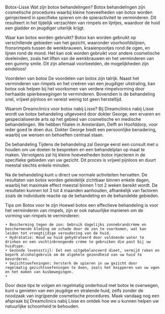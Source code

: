  Botox-Lisse
 Wat zijn botox behandelingen?
Botox behandelingen zijn cosmetische procedures waarbij kleine hoeveelheden van botox worden geïnjecteerd in specifieke spieren om de spieractiviteit te verminderen. Dit resulteert in het tijdelijk verzachten van rimpels en lijntjes, waardoor de huid een gladder en jeugdiger uiterlijk krijgt.

Waar kan botox worden gebruikt?
Botox kan worden gebruikt op verschillende gebieden van het gezicht, waaronder voorhoofdslijnen, fronsrimpels tussen de wenkbrauwen, kraaienpootjes rond de ogen, en lijnen rond de mond. Het kan ook worden gebruikt voor andere cosmetische doeleinden, zoals het liften van de wenkbrauwen en het verminderen van een gummy smile. Dit zijn allemaal voorbeelden, de mogelijkheden zijn eindeloos!

 Voordelen van botox
De voordelen van botox zijn talrijk. Naast het verminderen van rimpels en het creëren van een jeugdiger uitstraling, kan botox ook helpen bij het voorkomen van verdere rimpelvorming door herhaalde spierbewegingen te verminderen. Bovendien is de behandeling snel, vrijwel pijnloos en vereist weinig tot geen hersteltijd.

 Waarom Dreamclinics voor botox nabij Lisse?
Bij Dreamclinics nabij Lisse wordt uw botox behandeling uitgevoerd door dokter George, een ervaren en gespecialiseerde arts op het gebied van cosmetische en medische behandelingen. We hebben filialen in Amsterdam, Delft en Hoofddorp, voor ieder goed te doen dus. Dokter George biedt een persoonlijke benadering, waarbij uw wensen en behoeften centraal staan.

 De behandeling
Tijdens de behandeling zal George eerst een consult met u houden om uw doelen te bespreken en een behandelplan op maat te maken. Vervolgens zal hij kleine hoeveelheden botox injecteren in de specifieke gebieden van uw gezicht. Dit proces is vrijwel pijnloos en duurt meestal slechts enkele minuten.

Na de behandeling kunt u direct uw normale activiteiten hervatten. De resultaten van botox worden geleidelijk zichtbaar binnen enkele dagen, waarbij het maximale effect meestal binnen 1 tot 2 weken bereikt wordt. De resultaten kunnen tot 3 tot 4 maanden aanhouden, afhankelijk van factoren zoals de individuele reactie op de behandeling en de behandelde gebieden.

 Tips om Botox voor te zijn
Hoewel botox een effectieve behandeling is voor het verminderen van rimpels, zijn er ook natuurlijke manieren om de vorming van rimpels te verminderen:

    • Bescherming tegen de zon: Gebruik dagelijks zonnebrandcrème en beschermende kleding om schade door de zon te voorkomen, wat kan leiden tot vroegtijdige veroudering van de huid.
    • Hydratatie: Houd uw huid gehydrateerd door voldoende water te drinken en een vochtinbrengende crème te gebruiken die past bij uw huidtype.
    • Gezonde levensstijl: Eet een uitgebalanceerd dieet, vermijd roken en beperk alcoholgebruik om de algehele gezondheid van uw huid te bevorderen.
    • Gezichtsoefeningen: Versterk de spieren in uw gezicht door regelmatig gezichtsoefeningen te doen, zoals het knipperen van uw ogen en het maken van kusbewegingen.
    • 
Door deze tips te volgen en regelmatig onderhoud met botox te overwegen, kunt u genieten van een jeugdige en stralende huid, zelfs zonder de noodzaak van ingrijpende cosmetische procedures. Maak vandaag nog een afspraak bij Dreamclinics nabij Lisse en ontdek hoe we u kunnen helpen uw natuurlijke schoonheid te behouden.
